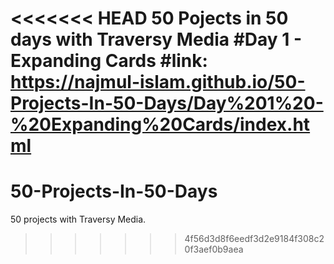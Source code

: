 <<<<<<< HEAD
50 Pojects in 50 days with Traversy Media
#Day 1 - Expanding Cards
#link: https://najmul-islam.github.io/50-Projects-In-50-Days/Day%201%20-%20Expanding%20Cards/index.html
=======
# 50-Projects-In-50-Days
50 projects with Traversy Media.


>>>>>>> 4f56d3d8f6eedf3d2e9184f308c20f3aef0b9aea
